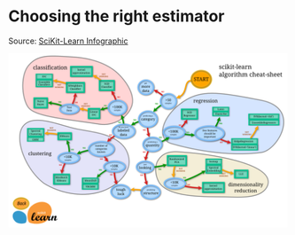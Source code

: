 # Choosing the right estimator

Source: [SciKit-Learn Infographic](http://scikit-learn.org/stable/tutorial/machine_learning_map/index.html)

![scikit-learn infographic](images/ml_map.png)
